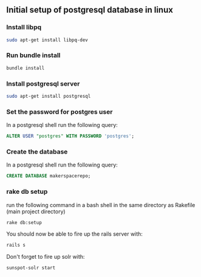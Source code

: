 ## Initial setup of postgresql database in linux
### Install libpq
```bash
sudo apt-get install libpq-dev
```

### Run bundle install
```bash
bundle install
```

### Install postgresql server
```bash
sudo apt-get install postgresql
```

### Set the password for postgres user
In a postgresql shell run the following query:
```SQL
ALTER USER "postgres" WITH PASSWORD 'postgres';
```

### Create the database
In a postgresql shell run the following query:
```SQL
CREATE DATABASE makerspacerepo;
```

### rake db setup
run the following command in a bash shell in the same directory as Rakefile (main project directory)
```bash
rake db:setup
```

You should now be able to fire up the rails server with:
```bash
rails s
```

Don't forget to fire up solr with:
```bash
sunspot-solr start
```
